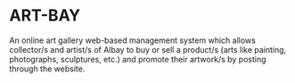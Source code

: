 # ART-BAY
An online art gallery web-based management system which allows collector/s and artist/s of Albay to buy or sell a product/s (arts like painting, photographs, sculptures, etc.) and promote their artwork/s by posting through the website.
